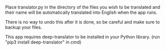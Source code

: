 Place translator.py in the directory of the files you wish to be translated and their name will be automatically translated into English when the app runs.

There is no way to undo this after it is done, so be careful and make sure to backup your files.

This app requires deep-translator to be installed in your Python library. (run "pip3 install deep-translator" in cmd)
